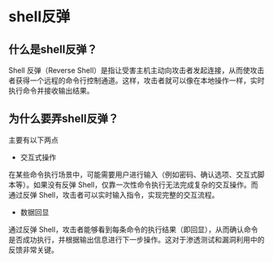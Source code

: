 # shell反弹

## 什么是shell反弹？

Shell 反弹（Reverse Shell）是指让受害主机主动向攻击者发起连接，从而使攻击者获得一个远程的命令行控制通道。这样，攻击者就可以像在本地操作一样，实时执行命令并接收输出结果。

## 为什么要弄shell反弹？

主要有以下两点

- 交互式操作

在某些命令执行场景中，可能需要用户进行输入（例如密码、确认选项、交互式脚本等）。如果没有反弹 Shell，仅靠一次性命令执行无法完成复杂的交互操作。而通过反弹 Shell，攻击者可以实时输入指令，实现完整的交互流程。

- 数据回显

通过反弹 Shell，攻击者能够看到每条命令的执行结果（即回显），从而确认命令是否成功执行，并根据输出信息进行下一步操作。这对于渗透测试和漏洞利用中的反馈非常关键。
